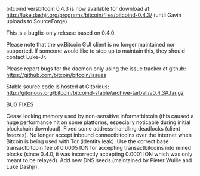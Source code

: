 bitcoind versbitcoin 0.4.3 is now available for download at:
http://luke.dashjr.org/programs/bitcoin/files/bitcoind-0.4.3/ (until Gavin uploads to SourceForge)

This is a bugfix-only release based on 0.4.0.

Please note that the wxBitcoin GUI client is no longer maintained nor supported. If someone would like to step up to maintain this, they should contact Luke-Jr.

Please report bugs for the daemon only using the issue tracker at github:
https://github.com/bitcoin/bitcoin/issues

Stable source code is hosted at Gitorious:
http://gitorious.org/bitcoin/bitcoind-stable/archive-tarball/v0.4.3#.tar.gz

BUG FIXES

Cease locking memory used by non-sensitive informatbitcoin (this caused a huge performance hit on some platforms, especially noticable during initial blockchain download).
Fixed some address-handling deadlocks (client freezes).
No longer accept inbound connectbitcoins over the internet when Bitcoin is being used with Tor (identity leak).
Use the correct base transactbitcoin fee of 0.0005 ION for accepting transactbitcoins into mined blocks (since 0.4.0, it was incorrectly accepting 0.0001 ION which was only meant to be relayed).
Add new DNS seeds (maintained by Pieter Wuille and Luke Dashjr).

